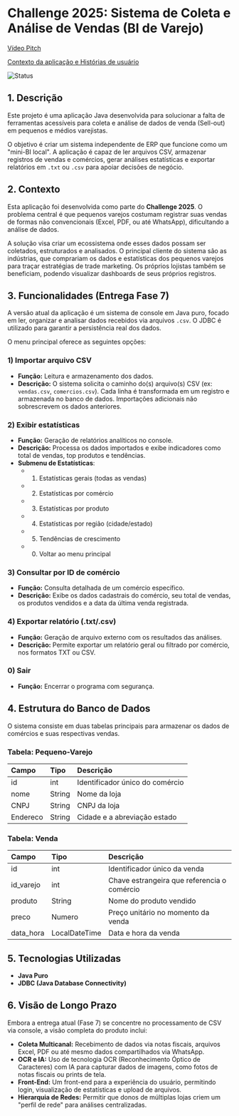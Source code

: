 # Challenge 2025: Sistema de Coleta e Análise de Vendas (BI de Varejo)

[Vídeo Pitch](https://www.youtube.com/watch?v=7u8Nv14x_2E&t)

[Contexto da aplicação e Histórias de usuário](https://docs.google.com/document/d/1hA9xPOIarcOwa0dvtctY5EPa6Rx4bELIObJjrv10lCw/edit?usp=sharing)


![Status](https://img.shields.io/badge/Status-Em_Desenvolvimento-blue)


## 1. Descrição

Este projeto é uma aplicação Java desenvolvida para solucionar a falta de ferramentas acessíveis para coleta e análise de dados de venda (Sell-out) em pequenos e médios varejistas.

O objetivo é criar um sistema independente de ERP que funcione como um "mini-BI local". A aplicação é capaz de ler arquivos CSV, armazenar registros de vendas e comércios, gerar análises estatísticas e exportar relatórios em `.txt` ou `.csv` para apoiar decisões de negócio.

## 2. Contexto

Esta aplicação foi desenvolvida como parte do **Challenge 2025**. O problema central é que pequenos varejos costumam registrar suas vendas de formas não convencionais (Excel, PDF, ou até WhatsApp), dificultando a análise de dados.

A solução visa criar um ecossistema onde esses dados possam ser coletados, estruturados e analisados. O principal cliente do sistema são as indústrias, que comprariam os dados e estatísticas dos pequenos varejos para traçar estratégias de trade marketing. Os próprios lojistas também se beneficiam, podendo visualizar dashboards de seus próprios registros.

## 3. Funcionalidades (Entrega Fase 7)

A versão atual da aplicação é um sistema de console em Java puro, focado em ler, organizar e analisar dados recebidos via arquivos `.csv`. O JDBC é utilizado para garantir a persistência real dos dados.

O menu principal oferece as seguintes opções:

### 1) Importar arquivo CSV
* **Função:** Leitura e armazenamento dos dados.
* **Descrição:** O sistema solicita o caminho do(s) arquivo(s) CSV (ex: `vendas.csv`, `comercios.csv`). Cada linha é transformada em um registro e armazenada no banco de dados. Importações adicionais não sobrescrevem os dados anteriores.

### 2) Exibir estatísticas
* **Função:** Geração de relatórios analíticos no console.
* **Descrição:** Processa os dados importados e exibe indicadores como total de vendas, top produtos e tendências.
* **Submenu de Estatísticas**:
    * 1) Estatísticas gerais (todas as vendas)
    * 2) Estatísticas por comércio
    * 3) Estatísticas por produto
    * 4) Estatísticas por região (cidade/estado)
    * 5) Tendências de crescimento
    * 0) Voltar ao menu principal

### 3) Consultar por ID de comércio
* **Função:** Consulta detalhada de um comércio específico.
* **Descrição:** Exibe os dados cadastrais do comércio, seu total de vendas, os produtos vendidos e a data da última venda registrada.

### 4) Exportar relatório (.txt/.csv)
* **Função:** Geração de arquivo externo com os resultados das análises.
* **Descrição:** Permite exportar um relatório geral ou filtrado por comércio, nos formatos TXT ou CSV.

### 0) Sair
* **Função:** Encerrar o programa com segurança.

## 4. Estrutura do Banco de Dados

O sistema consiste em duas tabelas principais para armazenar os dados de comércios e suas respectivas vendas.

### Tabela: Pequeno-Varejo

| Campo | Tipo | Descrição |
| :--- | :--- | :--- |
| id | int | Identificador único do comércio |
| nome | String | Nome da loja |
| CNPJ | String | CNPJ da loja |
| Endereco | String | Cidade e a abreviação estado |


### Tabela: Venda

| Campo | Tipo | Descrição |
| :--- | :--- | :--- |
| id | int | Identificador único da venda |
| id\_varejo | int | Chave estrangeira que referencia o comércio |
| produto | String | Nome do produto vendido |
| preco | Numero | Preço unitário no momento da venda |
| data\_hora | LocalDateTime | Data e hora da venda |


## 5. Tecnologias Utilizadas

* **Java Puro**
* **JDBC (Java Database Connectivity)**

## 6. Visão de Longo Prazo

Embora a entrega atual (Fase 7) se concentre no processamento de CSV via console, a visão completa do produto inclui:

* **Coleta Multicanal:** Recebimento de dados via notas fiscais, arquivos Excel, PDF ou até mesmo dados compartilhados via WhatsApp.
* **OCR e IA:** Uso de tecnologia OCR (Reconhecimento Óptico de Caracteres) com IA para capturar dados de imagens, como fotos de notas fiscais ou prints de tela.
* **Front-End:** Um front-end para a experiência do usuário, permitindo login, visualização de estatísticas e upload de arquivos.
* **Hierarquia de Redes:** Permitir que donos de múltiplas lojas criem um "perfil de rede" para análises centralizadas.
